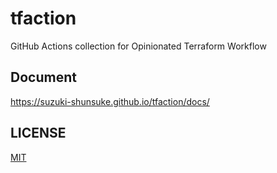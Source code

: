 # tfaction

GitHub Actions collection for Opinionated Terraform Workflow

## Document

https://suzuki-shunsuke.github.io/tfaction/docs/

## LICENSE

[MIT](LICENSE)
